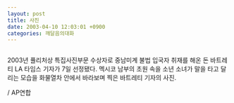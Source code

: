 ```yaml
---
layout: post
title: 사진
date: 2003-04-10 12:03:01 +0900
categories: 깨달음의대화
---
```

<img src="./assets/attach/images/198/067/001/1049943781.jpg" border="0" alt="" />  
  
2003년 퓰리처상 특집사진부문 수상자로 중남미계 불법 입국자 취재를 해온 돈 바트레티 LA 타임스 기자가 7일 선정됐다. 멕시코 남부의 초원 속을 소년 소녀가 말을 타고 달리는 모습을 화물열차 안에서 바라보며 찍은 바트레티 기자의 사진.
  

  
/ AP연합
